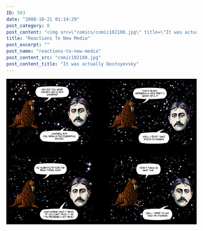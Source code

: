 ```yaml
---
ID: 503
date: "2008-10-21 01:14:29"
post_category: 0
post_content: "<img src=\"comics/comic102108.jpg\" title=\"It was actually Dostoyevsky\" />"
title: "Reactions To New Media"
post_excerpt: ""
post_name: "reactions-to-new-media"
post_content_src: "comic102108.jpg"
post_content_title: "It was actually Dostoyevsky"
---
```



[![It was actually Dostoyevsky](/comics-hi-res/comic102108.jpg)](/comics-hi-res/comic102108.jpg)
